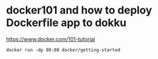 # docker101 and how to deploy Dockerfile app to dokku

https://www.docker.com/101-tutorial

`docker run -dp 80:80 docker/getting-started`

